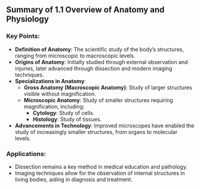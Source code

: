 ## Summary of 1.1 Overview of Anatomy and Physiology

### Key Points:

- **Definition of Anatomy**: The scientific study of the body’s structures, ranging from microscopic to macroscopic levels.
- **Origins of Anatomy**: Initially studied through external observation and injuries, later advanced through dissection and modern imaging techniques.
- **Specializations in Anatomy**:
  - **Gross Anatomy (Macroscopic Anatomy)**: Study of larger structures visible without magnification.
  - **Microscopic Anatomy**: Study of smaller structures requiring magnification, including:
    - **Cytology**: Study of cells.
    - **Histology**: Study of tissues.
- **Advancements in Technology**: Improved microscopes have enabled the study of increasingly smaller structures, from organs to molecular levels.

### Applications:
- Dissection remains a key method in medical education and pathology.
- Imaging techniques allow for the observation of internal structures in living bodies, aiding in diagnosis and treatment.
